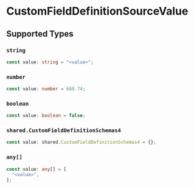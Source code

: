 # CustomFieldDefinitionSourceValue


## Supported Types

### `string`

```typescript
const value: string = "<value>";
```

### `number`

```typescript
const value: number = 680.74;
```

### `boolean`

```typescript
const value: boolean = false;
```

### `shared.CustomFieldDefinitionSchemas4`

```typescript
const value: shared.CustomFieldDefinitionSchemas4 = {};
```

### `any[]`

```typescript
const value: any[] = [
  "<value>",
];
```

